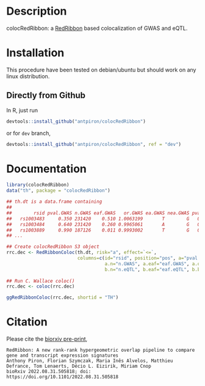 # Description

colocRedRibbon: a [RedRibbon](https://github.com/antpiron/RedRibbon) based colocalization of GWAS and eQTL.

# Installation

This procedure have been tested on debian/ubuntu but should work on any linux distribution.

## Directly from Github

In R, just run

```R
devtools::install_github("antpiron/colocRedRibbon")
```

or for `dev` branch,

```R
devtools::install_github("antpiron/colocRedRibbon", ref = "dev")
```

# Documentation

```R
library(colocRedRibbon)
data("th", package = "colocRedRibbon")

## th.dt is a data.frame containing
## 
##        rsid pval.GWAS n.GWAS eaf.GWAS   or.GWAS ea.GWAS nea.GWAS pval.eQTL       pos n.eQTL zscore.eQTL ea.eQTL nea.eQTL eaf.eQTL
##   rs1003483     0.350 231420    0.510 1.0063199       T        G   0.68710   2167543    404       0.403       T        G    0.510
##   rs1003484     0.640 231420    0.260 0.9965061       A        G   0.92180   2167618    404      -0.098       A        G    0.260
##   rs1003889     0.990 187126    0.011 0.9993002       T        G   0.58720   1970108    317       0.543       T        G    0.011
## ...

## Create colocRedRibbon S3 object
rrc.dec <- RedRibbonColoc(th.dt, risk="a", effect=`<=`,
                          columns=c(id="rsid", position="pos", a="pval.GWAS", b="pval.eQTL",
                                    a.n="n.GWAS", a.eaf="eaf.GWAS", a.or="or.GWAS", 
                                    b.n="n.eQTL", b.eaf="eaf.eQTL", b.beta="zscore.eQTL"))
		
## Run C. Wallace coloc()
rrc.dec <- coloc(rrc.dec)

ggRedRibbonColoc(rrc.dec, shortid = "TH")

```


# Citation

Please cite the [biorxiv pre-print](https://doi.org/10.1101/2022.08.31.505818),

```text
RedRibbon: A new rank-rank hypergeometric overlap pipeline to compare gene and transcript expression signatures
Anthony Piron, Florian Szymczak, Maria Inês Alvelos, Matthieu Defrance, Tom Lenaerts, Décio L. Eizirik, Miriam Cnop
bioRxiv 2022.08.31.505818; doi: https://doi.org/10.1101/2022.08.31.505818 
```
